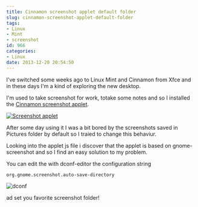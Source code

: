 ```yaml
---
title: Cinnamon screenshot applet default folder
slug: cinnamon-screenshot-applet-default-folder
tags:
- Linux
- Mint
- screenshot
id: 966
categories:
- Linux
date: 2013-12-20 20:54:50
---
```


I've switched some weeks ago to Linux Mint and Cinnamon from Xfce and in these days I'm a kind of exploring the new desktop.

I'm used to take screenshot for work, totake some notes and so I installed the [Cinnamon screenshot applet](http://cinnamon-spices.linuxmint.com/applets/view/35 "screenshot applet").

[![Screenshot applet](/images/2014/10/screenshot-from-2013-12-20-195253.png)](/images/2014/10/screenshot-from-2013-12-20-195253.png)


After some day using it I was a bit bored by the screenshots saved in Pictures folder by default so I traied to change this behaviur.

Looking into the applet js file i discover that the applet is based on gnome-screenshot and so I find an easy solution to my problem.

You can edit the with dconf-editor the configuration string

`org.gnome.screenshot.auto-save-directory `

![dconf](/images/2014/10/screenshot-from-2013-12-20-195128.png?w=300)

ad set you favorite screenshot folder!
